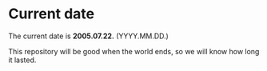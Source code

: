 # Current date

The current date is **2005.07.22.** (YYYY.MM.DD.)

This repository will be good when the world ends, so we will know how long it lasted.